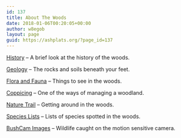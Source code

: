 ```yaml
---
id: 137
title: About The Woods
date: 2018-01-06T00:20:05+00:00
author: w8egob
layout: page
guid: https://ashplats.org/?page_id=137
---
```

[History](about-history) &#8211; A brief look at the history of the woods.

[Geology](about-geology) &#8211; The rocks and soils beneath your feet.

[Flora and Fauna](about-flora-and-fauna) &#8211; Things to see in the woods.

[Coppicing](about-coppicing) &#8211; One of the ways of managing a woodland.

[Nature Trail](about-nature-trail) &#8211; Getting around in the woods.

[Species Lists](about-species-lists) &#8211; Lists of species spotted in the woods.

[BushCam Images](about-bushcam) &#8211; Wildlife caught on the motion sensitive camera.